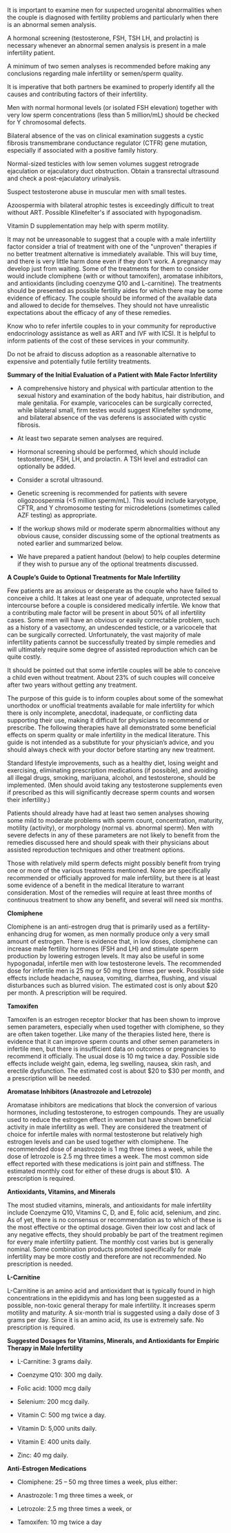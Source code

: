 It is important to examine men for suspected urogenital abnormalities when the couple is diagnosed with fertility problems and particularly when there is an abnormal semen analysis.

A hormonal screening (testosterone, FSH, TSH LH, and prolactin) is necessary whenever an abnormal semen analysis is present in a male infertility patient.

A minimum of two semen analyses is recommended before making any conclusions regarding male infertility or semen/sperm quality.

It is imperative that both partners be examined to properly identify all the causes and contributing factors of their infertility.

Men with normal hormonal levels (or isolated FSH elevation) together with very low sperm concentrations (less than 5 million/mL) should be checked for Y chromosomal defects.

Bilateral absence of the vas on clinical examination suggests a cystic fibrosis transmembrane conductance regulator (CTFR) gene mutation, especially if associated with a positive family history.

Normal-sized testicles with low semen volumes suggest retrograde ejaculation or ejaculatory duct obstruction. Obtain a transrectal ultrasound and check a post-ejaculatory urinalysis.

Suspect testosterone abuse in muscular men with small testes.

Azoospermia with bilateral atrophic testes is exceedingly difficult to treat without ART. Possible Klinefelter's if associated with hypogonadism.

Vitamin D supplementation may help with sperm motility.

It may not be unreasonable to suggest that a couple with a male infertility factor consider a trial of treatment with one of the "unproven" therapies if no better treatment alternative is immediately available. This will buy time, and there is very little harm done even if they don't work. A pregnancy may develop just from waiting. Some of the treatments for them to consider would include clomiphene (with or without tamoxifen), aromatase inhibitors, and antioxidants (including coenzyme Q10 and L-carnitine). The treatments should be presented as possible fertility aides for which there may be some evidence of efficacy. The couple should be informed of the available data and allowed to decide for themselves. They should not have unrealistic expectations about the efficacy of any of these remedies.

Know who to refer infertile couples to in your community for reproductive endocrinology assistance as well as ART and IVF with ICSI. It is helpful to inform patients of the cost of these services in your community.

Do not be afraid to discuss adoption as a reasonable alternative to expensive and potentially futile fertility treatments.

**Summary of the Initial Evaluation of a Patient with Male Factor Infertility**

- A comprehensive history and physical with particular attention to the sexual history and examination of the body habitus, hair distribution, and male genitalia. For example, varicoceles can be surgically corrected, while bilateral small, firm testes would suggest Klinefelter syndrome, and bilateral absence of the vas deferens is associated with cystic fibrosis.

- At least two separate semen analyses are required.

- Hormonal screening should be performed, which should include testosterone, FSH, LH, and prolactin. A TSH level and estradiol can optionally be added.

- Consider a scrotal ultrasound.

- Genetic screening is recommended for patients with severe oligozoospermia (<5 million sperm/mL). This would include karyotype, CFTR, and Y chromosome testing for microdeletions (sometimes called AZF testing) as appropriate.

- If the workup shows mild or moderate sperm abnormalities without any obvious cause, consider discussing some of the optional treatments as noted earlier and summarized below.

- We have prepared a patient handout (below) to help couples determine if they wish to pursue any of the optional treatments discussed.

**A Couple’s Guide to Optional Treatments for Male Infertility**

Few patients are as anxious or desperate as the couple who have failed to conceive a child. It takes at least one year of adequate, unprotected sexual intercourse before a couple is considered medically infertile. We know that a contributing male factor will be present in about 50% of all infertility cases. Some men will have an obvious or easily correctable problem, such as a history of a vasectomy, an undescended testicle, or a varicocele that can be surgically corrected. Unfortunately, the vast majority of male infertility patients cannot be successfully treated by simple remedies and will ultimately require some degree of assisted reproduction which can be quite costly.

It should be pointed out that some infertile couples will be able to conceive a child even without treatment. About 23% of such couples will conceive after two years without getting any treatment.

The purpose of this guide is to inform couples about some of the somewhat unorthodox or unofficial treatments available for male infertility for which there is only incomplete, anecdotal, inadequate, or conflicting data supporting their use, making it difficult for physicians to recommend or prescribe. The following therapies have all demonstrated some beneficial effects on sperm quality or male infertility in the medical literature. This guide is not intended as a substitute for your physician’s advice, and you should always check with your doctor before starting any new treatment.

Standard lifestyle improvements, such as a healthy diet, losing weight and exercising, eliminating prescription medications (if possible), and avoiding all illegal drugs, smoking, marijuana, alcohol, and testosterone, should be implemented. (Men should avoid taking any testosterone supplements even if prescribed as this will significantly decrease sperm counts and worsen their infertility.)

Patients should already have had at least two semen analyses showing some mild to moderate problems with sperm count, concentration, maturity, motility (activity), or morphology (normal vs. abnormal sperm). Men with severe defects in any of these parameters are not likely to benefit from the remedies discussed here and should speak with their physicians about assisted reproduction techniques and other treatment options.

Those with relatively mild sperm defects might possibly benefit from trying one or more of the various treatments mentioned. None are specifically recommended or officially approved for male infertility, but there is at least some evidence of a benefit in the medical literature to warrant consideration. Most of the remedies will require at least three months of continuous treatment to show any benefit, and several will need six months.

**Clomiphene**

Clomiphene is an anti-estrogen drug that is primarily used as a fertility-enhancing drug for women, as men normally produce only a very small amount of estrogen. There is evidence that, in low doses, clomiphene can increase male fertility hormones (FSH and LH) and stimulate sperm production by lowering estrogen levels. It may also be useful in some hypogonadal, infertile men with low testosterone levels. The recommended dose for infertile men is 25 mg or 50 mg three times per week. Possible side effects include headache, nausea, vomiting, diarrhea, flushing, and visual disturbances such as blurred vision. The estimated cost is only about $20 per month. A prescription will be required.

**Tamoxifen**

Tamoxifen is an estrogen receptor blocker that has been shown to improve semen parameters, especially when used together with clomiphene, so they are often taken together. Like many of the therapies listed here, there is evidence that it can improve sperm counts and other semen parameters in infertile men, but there is insufficient data on outcomes or pregnancies to recommend it officially. The usual dose is 10 mg twice a day. Possible side effects include weight gain, edema, leg swelling, nausea, skin rash, and erectile dysfunction. The estimated cost is about $20 to $30 per month, and a prescription will be needed.

**Aromatase Inhibitors (Anastrozole and Letrozole)**

Aromatase inhibitors are medications that block the conversion of various hormones, including testosterone, to estrogen compounds. They are usually used to reduce the estrogen effect in women but have shown beneficial activity in male infertility as well. They are considered the treatment of choice for infertile males with normal testosterone but relatively high estrogen levels and can be used together with clomiphene. The recommended dose of anastrozole is 1 mg three times a week, while the dose of letrozole is 2.5 mg three times a week. The most common side effect reported with these medications is joint pain and stiffness. The estimated monthly cost for either of these drugs is about $10.  A prescription is required.

**Antioxidants, Vitamins, and Minerals**

The most studied vitamins, minerals, and antioxidants for male infertility include Coenzyme Q10, Vitamins C, D, and E, folic acid, selenium, and zinc. As of yet, there is no consensus or recommendation as to which of these is the most effective or the optimal dosage. Given their low cost and lack of any negative effects, they should probably be part of the treatment regimen for every male infertility patient. The monthly cost varies but is generally nominal. Some combination products promoted specifically for male infertility may be more costly and therefore are not recommended. No prescription is needed.

**L-Carnitine**

L-Carnitine is an amino acid and antioxidant that is typically found in high concentrations in the epididymis and has long been suggested as a possible, non-toxic general therapy for male infertility. It increases sperm motility and maturity. A six-month trial is suggested using a daily dose of 3 grams per day. Since it is an amino acid, its use is extremely safe. No prescription is required.

**Suggested Dosages for Vitamins, Minerals, and Antioxidants for Empiric Therapy in Male Infertility**

- L-Carnitine: 3 grams daily.

- Coenzyme Q10: 300 mg daily.

- Folic acid: 1000 mcg daily

- Selenium: 200 mcg daily.

- Vitamin C: 500 mg twice a day.

- Vitamin D: 5,000 units daily.

- Vitamin E: 400 units daily.

- Zinc: 40 mg daily.

**Anti-Estrogen Medications**

- Clomiphene: 25 – 50 mg three times a week, plus either:

- Anastrozole: 1 mg three times a week, or

- Letrozole: 2.5 mg three times a week, or

- Tamoxifen: 10 mg twice a day